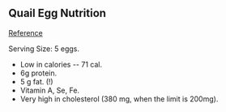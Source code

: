 ## Quail Egg Nutrition
[Reference](http://www.livestrong.com/article/337189-quail-egg-nutrition/)

Serving Size: 5 eggs.

- Low in calories -- 71 cal.
- 6g protein.
- 5 g fat. (!)
- Vitamin A, Se, Fe.
- Very high in cholesterol (380 mg, when the limit is 200mg).
